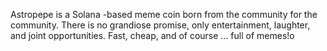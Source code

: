 
Astropepe is a Solana -based meme coin born from the community for the community. There is no grandiose promise, only entertainment, laughter, and joint opportunities. Fast, cheap, and of course ... full of memes!o